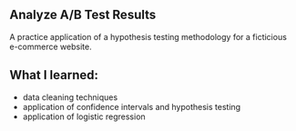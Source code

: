 ## Analyze A/B Test Results
A practice application of a hypothesis testing methodology for a ficticious e-commerce website. 

## What I learned:
* data cleaning techniques
* application of confidence intervals and hypothesis testing
* application of logistic regression
